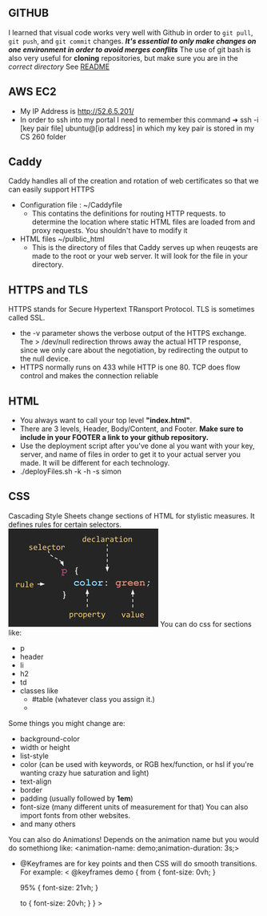 ## GITHUB
I learned that visual code works very well with Github in order to `git pull`, `git push`, and `git commit` changes. ***It's essential to only make changes on one environment in order to avoid merges conflits***
The use of git bash is also very useful for **cloning** repositories, but make sure you are in the *correct directory*
See [README](README.md)
## AWS EC2
- My IP Address is http://52.6.5.201/
- In order to ssh into my portal I need to remember this command
➜  ssh -i [key pair file] ubuntu@[ip address] in which my key pair is stored in my CS 260 folder
## Caddy
Caddy handles all of the creation and rotation of web certificates so that we can easily support HTTPS
- Configuration file : ~/Caddyfile
    - This contatins the definitions for routing HTTP requests. to determine the location where static HTML files are loaded from and proxy requests. You shouldn't have to modify it
- HTML files ~/pulblic_html
    - This is the directory of files that Caddy serves up when reuqests are made to the root or your web server. It will look for the file in your directory.
## HTTPS and TLS
HTTPS stands for Secure Hypertext TRansport Protocol. TLS is sometimes called SSL.
- the -v parameter shows the verbose output of the HTTPS exchange. The > /dev/null redirection throws away the actual HTTP response, since we only care about the negotiation, by redirecting the output to the null device.
- HTTPS normally runs on 433 while HTTP is one 80. TCP does flow control and makes the connection reliable
## HTML
- You always want to call your top level **"index.html"**.
- There are 3 levels, Header, Body/Content, and Footer. **Make sure to include in your FOOTER a link to your github repository.**
- Use the deployment script after you've done al you want with your key, server, and name of files in order to get it to your actual server you made. It will be different for each technology.
- ./deployFiles.sh -k <yourpemkey> -h <yourdomain> -s simon
## CSS
Cascading Style Sheets change sections of HTML for stylistic measures. It defines rules for certain selectors.
![CSS](/cssDefinitions.jpg)
You can do css for sections like:
- p
- header
- li
- h2
- td
- classes like
    - #table (whatever class you assign it.)
    - <section class="fly-in">

Some things you might change are:
- background-color
- width or height
- list-style
- color (can be used with keywords, or RGB hex/function, or hsl if you're wanting crazy hue saturation and light)
- text-align
- border
- padding (usually followed by **1em**)
- font-size (many different units of measurement for that) You can also import fonts from other websites.
- and many others

You can also do Animations! Depends on the animation name but you would do somethiong like: <animation-name: demo;animation-duration: 3s;>
- @Keyframes are for key points and then CSS will do smooth transitions. For example:
< @keyframes demo {
  from {
    font-size: 0vh;
  }

  95% {
    font-size: 21vh;
  }

  to {
    font-size: 20vh;
  }
} >